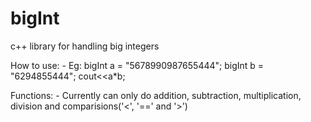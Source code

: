 # bigInt
c++ library for handling big integers

How to use: -
Eg: bigInt a = "5678990987655444";
bigInt b = "6294855444";
cout<<a*b;

Functions: -
Currently can only do addition, 
subtraction, multiplication, division 
and comparisions('<', '==' and '>')
